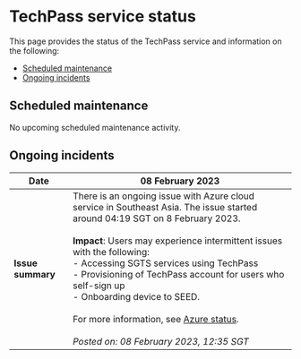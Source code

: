 # TechPass service status
This page provides the status of the TechPass service and information on the following:
- [Scheduled maintenance](#scheduled-maintenance)
- [Ongoing incidents](#ongoing-incidents)
<!--- [Previous incidents](#previous-incidents)-->

## Scheduled maintenance

No upcoming scheduled maintenance activity.

## Ongoing incidents

| Date | 08 February 2023 |
| ------ | ------- |
| **Issue summary** | There is an ongoing issue with Azure cloud service in Southeast Asia. The issue started around 04:19 SGT on 8 February 2023.<br><br>**Impact**: Users may experience intermittent issues with the following:<br>- Accessing SGTS services using TechPass<br>- Provisioning of TechPass account for users who self-sign up<br>- Onboarding device to SEED. <br><br>For more information, see [Azure status](https://status.azure.com/en-gb/status).<br><br>*Posted on: 08 February 2023, 12:35 SGT* |


<!--## Previous incidents
-->
